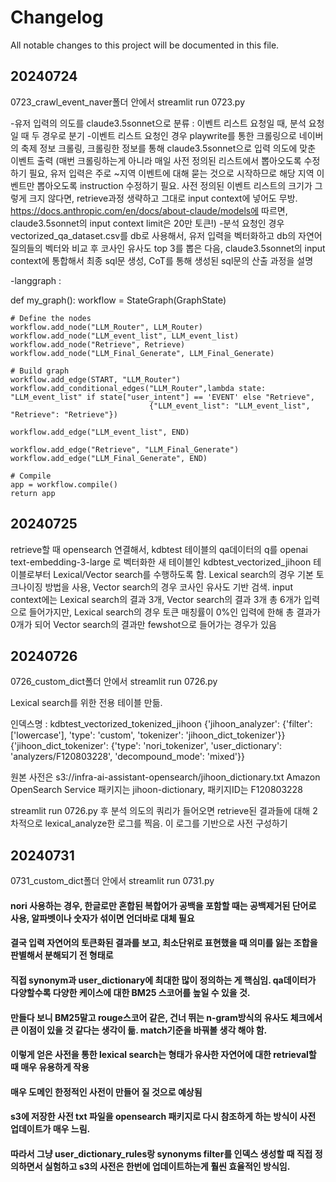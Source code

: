 # Changelog

All notable changes to this project will be documented in this file.

## 20240724
0723_crawl_event_naver폴더 안에서 streamlit run 0723.py

-유저 입력의 의도를 claude3.5sonnet으로 분류 : 이벤트 리스트 요청일 때, 분석 요청일 때 두 경우로 분기
-이벤트 리스트 요청인 경우 playwrite를 통한 크롤링으로 네이버의 축제 정보 크롤링, 크롤링한 정보를 통해 claude3.5sonnet으로 입력 의도에 맞춘 이벤트 출력
(매번 크롤링하는게 아니라 매일 사전 정의된 리스트에서 뽑아오도록 수정하기 필요, 유저 입력은 주로 ~지역 이벤트에 대해 묻는 것으로 시작하므로 해당 지역 이벤트만 뽑아오도록 instruction 수정하기 필요. 사전 정의된 이벤트 리스트의 크기가 그렇게 크지 않다면, retrieve과정 생략하고 그대로 input context에 넣어도 무방.
https://docs.anthropic.com/en/docs/about-claude/models에 따르면, claude3.5sonnet의 input context limit은 20만 토큰!)
-분석 요청인 경우 vectorized_qa_dataset.csv를 db로 사용해서, 유저 입력을 벡터화하고 db의 자연어 질의들의 벡터와 비교 후 코사인 유사도 top 3를 뽑은 다음, claude3.5sonnet의
input context에 통합해서 최종 sql문 생성, CoT를 통해 생성된 sql문의 산출 과정을 설명 

-langgraph : 

def my_graph():
    workflow = StateGraph(GraphState)

    # Define the nodes
    workflow.add_node("LLM_Router", LLM_Router)
    workflow.add_node("LLM_event_list", LLM_event_list)
    workflow.add_node("Retrieve", Retrieve) 
    workflow.add_node("LLM_Final_Generate", LLM_Final_Generate)  

    # Build graph
    workflow.add_edge(START, "LLM_Router")
    workflow.add_conditional_edges("LLM_Router",lambda state: "LLM_event_list" if state["user_intent"] == 'EVENT' else "Retrieve", 
                                   {"LLM_event_list": "LLM_event_list", "Retrieve": "Retrieve"}) 

    workflow.add_edge("LLM_event_list", END)

    workflow.add_edge("Retrieve", "LLM_Final_Generate")
    workflow.add_edge("LLM_Final_Generate", END)

    # Compile
    app = workflow.compile()
    return app

## 20240725

retrieve할 때 opensearch 연결해서,
kdbtest 테이블의 qa데이터의 q를 openai text-embedding-3-large 로 벡터화한 새 테이블인 
kdbtest_vectorized_jihoon 테이블로부터 Lexical/Vector search를 수행하도록 함.
Lexical search의 경우 기본 토크나이징 방법을 사용, Vector search의 경우 코사인 유사도 기반 검색.
input context에는 Lexical search의 결과 3개, Vector search의 결과 3개 총 6개가 입력으로 들어가지만,
Lexical search의 경우 토큰 매칭률이 0%인 입력에 한해 총 결과가 0개가 되어 Vector search의 결과만 fewshot으로 들어가는 경우가 있음

## 20240726

0726_custom_dict폴더 안에서 streamlit run 0726.py

Lexical search를 위한 전용 테이블 만듦.

인덱스명 : kdbtest_vectorized_tokenized_jihoon
{'jihoon_analyzer': {'filter': ['lowercase'], 'type': 'custom', 'tokenizer': 'jihoon_dict_tokenizer'}}
{'jihoon_dict_tokenizer': {'type': 'nori_tokenizer', 'user_dictionary': 'analyzers/F120803228', 'decompound_mode': 'mixed'}}

원본 사전은 s3://infra-ai-assistant-opensearch/jihoon_dictionary.txt 
Amazon OpenSearch Service 패키지는 jihoon-dictionary, 패키지ID는 F120803228

streamlit run 0726.py 후 분석 의도의 쿼리가 들어오면 retrieve된 결과들에 대해 2차적으로 lexical_analyze한 로그를 찍음.
이 로그를 기반으로 사전 구성하기

## 20240731

0731_custom_dict폴더 안에서 streamlit run 0731.py

#### nori 사용하는 경우, 한글로만 혼합된 복합어가 공백을 포함할 때는 공백제거된 단어로 사용, 알파벳이나 숫자가 섞이면 언더바로 대체 필요
#### 결국 입력 자연어의 토큰화된 결과를 보고, 최소단위로 표현했을 때 의미를 잃는 조합을 판별해서 분해되기 전 형태로 
#### 직접 synonym과 user_dictionary에 최대한 많이 정의하는 게 핵심임. qa데이터가 다양할수록 다양한 케이스에 대한 BM25 스코어를 높일 수 있을 것.
#### 만들다 보니 BM25말고 rouge스코어 같은, 건너 뛰는 n-gram방식의 유사도 체크에서 큰 이점이 있을 것 같다는 생각이 듦. match기준을 바꿔볼 생각 해야 함.
#### 이렇게 얻은 사전을 통한 lexical search는 형태가 유사한 자연어에 대한 retrieval할 때 매우 유용하게 작용
#### 매우 도메인 한정적인 사전이 만들어 질 것으로 예상됨
#### s3에 저장한 사전 txt 파일을 opensearch 패키지로 다시 참조하게 하는 방식이 사전 업데이트가 매우 느림. 
#### 따라서 그냥 user_dictionary_rules랑 synonyms filter를 인덱스 생성할 때 직접 정의하면서 실험하고 s3의 사전은 한번에 업데이트하는게 훨씬 효율적인 방식임.
